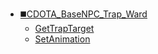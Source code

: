 * [◼️CDOTA_BaseNPC_Trap_Ward](/)
	* [GetTrapTarget](CDOTA_BaseNPC_Trap_Ward/GetTrapTarget)
	* [SetAnimation](CDOTA_BaseNPC_Trap_Ward/SetAnimation)
